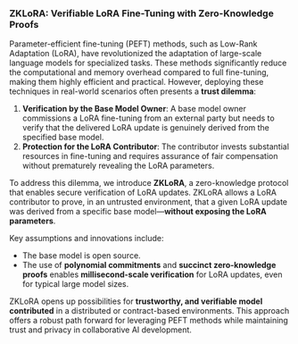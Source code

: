 ### ZKLoRA: Verifiable LoRA Fine-Tuning with Zero-Knowledge Proofs

Parameter-efficient fine-tuning (PEFT) methods, such as Low-Rank Adaptation (LoRA), have revolutionized the adaptation of large-scale language models for specialized tasks. These methods significantly reduce the computational and memory overhead compared to full fine-tuning, making them highly efficient and practical. However, deploying these techniques in real-world scenarios often presents a **trust dilemma**:

1. **Verification by the Base Model Owner**: A base model owner commissions a LoRA fine-tuning from an external party but needs to verify that the delivered LoRA update is genuinely derived from the specified base model.
2. **Protection for the LoRA Contributor**: The contributor invests substantial resources in fine-tuning and requires assurance of fair compensation without prematurely revealing the LoRA parameters.

To address this dilemma, we introduce **ZKLoRA**, a zero-knowledge protocol that enables secure verification of LoRA updates. ZKLoRA allows a LoRA contributor to prove, in an untrusted environment, that a given LoRA update was derived from a specific base model—**without exposing the LoRA parameters**.

Key assumptions and innovations include:

- The base model is open source.
- The use of **polynomial commitments** and **succinct zero-knowledge proofs** enables **millisecond-scale verification** for LoRA updates, even for typical large model sizes.

ZKLoRA opens up possibilities for **trustworthy, and verifiable model contributed** in a distributed or contract-based environments. This approach offers a robust path forward for leveraging PEFT methods while maintaining trust and privacy in collaborative AI development.
